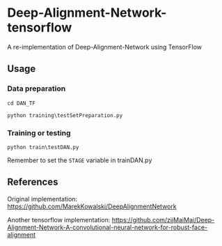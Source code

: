 # Deep-Alignment-Network-tensorflow
A re-implementation of Deep-Alignment-Network using TensorFlow

## Usage

### Data preparation

`cd DAN_TF`

`python training\testSetPreparation.py`

### Training or testing

`python train\testDAN.py`

Remember to set the `STAGE` variable in trainDAN.py

## References

Original implementation: https://github.com/MarekKowalski/DeepAlignmentNetwork

Another tensorflow implementation: https://github.com/zjjMaiMai/Deep-Alignment-Network-A-convolutional-neural-network-for-robust-face-alignment
